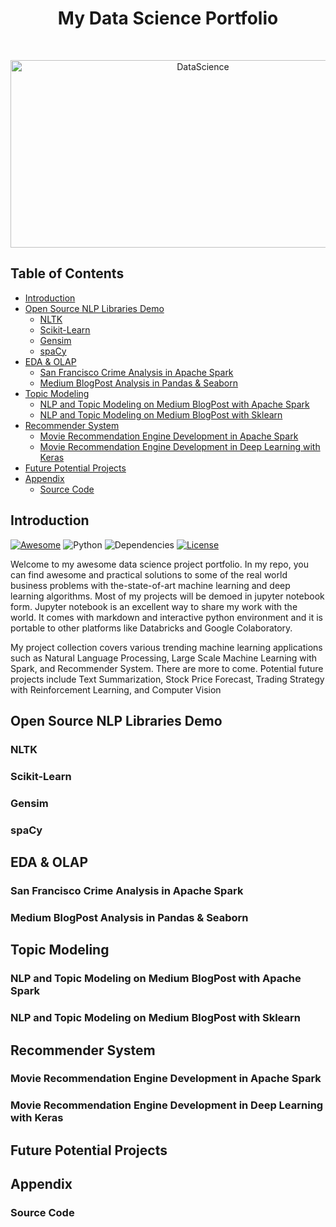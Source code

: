 <h1 align="center"> My Data Science Portfolio </h1> <br>
<p align="center">
  <a href="https://github.com/KevinLiao159/MyDataSciencePortfolio">
    <img alt="DataScience" title="DataScience" src="https://cdn-images-1.medium.com/max/1600/1*u16a0WbJeckSdi6kGD3gVA.jpeg" width="600" height="300">
  </a>
</p>

<!-- START doctoc generated TOC please keep comment here to allow auto update -->
<!-- DON'T EDIT THIS SECTION, INSTEAD RE-RUN doctoc TO UPDATE -->

## Table of Contents

- [Introduction](#introduction)
- [Open Source NLP Libraries Demo](#nlp_intro)
  - [NLTK](#nltk)
  - [Scikit-Learn](#sklearn)
  - [Gensim](#gensim)
  - [spaCy](#spacy)
- [EDA & OLAP](#olap)
  - [San Francisco Crime Analysis in Apache Spark](#crime_analysis)
  - [Medium BlogPost Analysis in Pandas & Seaborn](#blogpost_analysis)
- [Topic Modeling](#topic_modeling)
  - [NLP and Topic Modeling on Medium BlogPost with Apache Spark](#topic_modeling_spark)
  - [NLP and Topic Modeling on Medium BlogPost with Sklearn](#topic_modeling_sklearn)
- [Recommender System](#recommender_system)
  - [Movie Recommendation Engine Development in Apache Spark](#recommender_spark)
  - [Movie Recommendation Engine Development in Deep Learning with Keras](#recommender_spark)
- [Future Potential Projects](#TBD)
- [Appendix](#appendix)
  - [Source Code](#source_code)


<!-- END doctoc generated TOC please keep comment here to allow auto update -->


## Introduction
[![Awesome](https://cdn.rawgit.com/sindresorhus/awesome/d7305f38d29fed78fa85652e3a63e154dd8e8829/media/badge.svg)](https://github.com/KevinLiao159/MyDataSciencePortfolio)
![Python](https://img.shields.io/badge/python-v3.6+-blue.svg)
![Dependencies](https://img.shields.io/badge/dependencies-up%20to%20date-brightgreen.svg)
[![License](https://img.shields.io/badge/license-MIT-blue.svg)](https://opensource.org/licenses/MIT)

Welcome to my awesome data science project portfolio. In my repo, you can find awesome and practical solutions to some of the real world business problems with the-state-of-art machine learning and deep learning algorithms. Most of my projects will be demoed in jupyter notebook form. Jupyter notebook is an excellent way to share my work with the world. It comes with markdown and interactive python environment and it is portable to other platforms like Databricks and Google Colaboratory. 

My project collection covers various trending machine learning applications such as Natural Language Processing, Large Scale Machine Learning with Spark, and Recommender System. There are more to come. Potential future projects include Text Summarization, Stock Price Forecast, Trading Strategy with Reinforcement Learning, and Computer Vision




## Open Source NLP Libraries Demo




### NLTK




### Scikit-Learn




### Gensim




### spaCy








## EDA & OLAP




### San Francisco Crime Analysis in Apache Spark




### Medium BlogPost Analysis in Pandas & Seaborn








## Topic Modeling




### NLP and Topic Modeling on Medium BlogPost with Apache Spark




### NLP and Topic Modeling on Medium BlogPost with Sklearn








## Recommender System




### Movie Recommendation Engine Development in Apache Spark



### Movie Recommendation Engine Development in Deep Learning with Keras







## Future Potential Projects









## Appendix


### Source Code